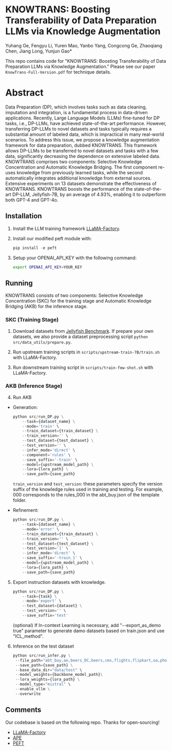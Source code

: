 # KNOWTRANS: Boosting Transferability of Data Preparation LLMs via Knowledge Augmentation

Yuhang Ge, Fengyu Li, Yuren Mao, Yanbo Yang, Congcong Ge, Zhaoqiang Chen, Jiang Long, Yunjun Gao*

This repo contains code for "KNOWTRANS: Boosting Transferability of Data Preparation LLMs via Knowledge Augmentation." Please see our paper `KnowTrans-Full-Version.pdf` for technique details.

# Abstract

Data Preparation (DP), which involves tasks such as data cleaning, imputation and integration, is a fundamental process in data-driven applications. Recently, Large Language Models (LLMs) fine-tuned for DP tasks, i.e., DP-LLMs, have achieved state-of-the-art performance. However, transferring DP-LLMs to novel datasets and tasks typically requires a substantial amount of labeled data, which is impractical in many real-world scenarios. To address this issue, we propose a knowledge augmentation framework for data preparation, dubbed KNOWTRANS. This framework allows DP-LLMs to be transferred to novel datasets and tasks with a few data, significantly decreasing the dependence on extensive labeled data. KNOWTRANS comprises two components: Selective Knowledge Concentration and Automatic Knowledge Bridging. The first component re-uses knowledge from previously learned tasks, while the second automatically integrates additional knowledge from external sources. Extensive experiments on 13 datasets demonstrate the effectiveness of KNOWTRANS. KNOWTRANS boosts the performance of the state-of-the-art DP-LLM, Jellyfish-7B, by an average of 4.93%, enabling it to outperform both GPT-4 and GPT-4o.

## Installation

1. Install the LLM training framework [LLaMA-Factory](https://github.com/hiyouga/LLaMA-Factory).

2. Install our modified peft module with:

    ```python
    pip install -e peft
    ```

3. Setup your OPENAI_API_KEY with the following command:

    ```bash
    export OPENAI_API_KEY=YOUR_KEY
    ```

## Running

KNOWTRANS consists of two components: Selective Knowledge Concentration (SKC) for the training stage and Automatic Knowledge Bridging (AKB) for the inference stage.

### SKC (Training Stage)

1. Download datasets from [Jellyfish Benchmark](https://huggingface.co/datasets/NECOUDBFM/Jellyfish-Instruct). If prepare your own datasets, we also provide a dataset preprocessing script `python src/data_utils/prepare.py`. 
   
2. Run upstream training scripts in `scripts/upstream-train-7B/train.sh` with LLaMA-Factory.

3. Run downstream training script in `scripts/train-few-shot.sh` with LLaMA-Factory.

### AKB (Inference Stage)

4. Run AKB
   
 - Generation:
    ```python
    python src/run_DP.py \
        --task={dataset_name} \
        --mode='train' \
        --train_dataset={train_dataset} \
        --train_version='' \
        --test_dataset={test_dataset} \
        --test_version='' \
        --infer_mode='direct' \
        --component='rules' \
        --save_suffix='-train' \
        --model={upstream_model_path} \
        --lora={lora_path} \
        --save_path={save_path}
    ```

    `train_version` and `test_version`: these parameters specify the version suffix of the knowledge rules used in      training and testing. For example, 000 corresponds to the rules_000 in the abt_buy.json of the template folder.

- Refinement:
    ```python
    python src/run_DP.py \
        --task={dataset_name} \
        --mode='error' \
        --train_dataset={train_dataset} \
        --train_version='' \
        --test_dataset={test_dataset} \
        --test_version='1' \
        --infer_mode='direct' \
        --save_suffix='-train_1' \
        --model={upstream_model_path} \
        --lora={lora_path} \
        --save_path={save_path}
    ```

5. Export instruction datasets with knowledge.
    ```python
    python src/run_DP.py \
        --task={task} \
        --mode='export' \
        --test_dataset={dataset} \
        --test_version='' \
        --save_suffix='test'
    ```

    (optional) If In-context Learning is necessary, add "--export_as_demo true" parameter to generate damo datasets based   on train.json and use "ICL_method". 

6. Inference on the test dataset
   ```python
   python src/run_infer.py \
    --file_path="abt_buy,ae,beers_DC,beers,cms,flights,flipkart,oa,phone,rayyan_DC,rayyan,walmart_amazon,sotab3" \
    --save_path={save_path} \
    --base_data_dir="data/test" \
    --model_weights={backbone_model_path}\
    --lora_weights={lora_path} \
    --model_type="mistral" \
    --enable_vllm \
    --overwrite
   ```

## Comments

Our codebase is based on the following repo. Thanks for open-sourcing!

- [LLaMA-Factory](https://github.com/hiyouga/LLaMA-Factory)
- [APE](https://github.com/keirp/automatic_prompt_engineer)
- [PEFT](https://github.com/huggingface/peft)
